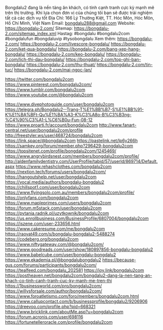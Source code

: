Bongdalu2 đang là nền tảng ăn khách, có tính cạnh tranh cực kỳ mạnh mẽ trên thị trường. Khi lựa chọn đơn vị của chúng tôi bạn sẽ được trải nghiệm tất cả các dịch vụ tốt
Địa Chỉ: 166 Lý Thường Kiệt, TT. Hóc Môn, Hóc Môn, Hồ Chí Minh, Việt Nam
Email: bongdalu288@gmail.com
Website: https://bongdalu-2.com/
Sitemap: https://bongdalu-2.com/sitemap_index.xml
Hastag: #bongdalu #bongdalu2com #bongdalufun #bongdaluvip #tysobongdalu
Xem thêm:
https://bongdalu-2.com/
https://bongdalu-2.com/livescore-bongdalu/
https://bongdalu-2.com/ket-qua-bongdalu/
https://bongdalu-2.com/bang-xep-hang-bongdalu/
https://bongdalu-2.com/keo-bongdalu/
https://bongdalu-2.com/lich-thi-dau-bongdalu/
https://bongdalu-2.com/top-ghi-ban-bongdalu/
https://bongdalu-2.com/thu-thuat/
https://bongdalu-2.com/tin-tuc/
https://bongdalu-2.com/mai-ngoc-lan/

https://twitter.com/bongdalu2com
https://www.pinterest.com/bongdalu2com/
https://www.tumblr.com/bongdalu2com
https://www.youtube.com/@bongdalu2com

https://www.divephotoguide.com/user/bongdalu2com
https://telegra.ph/Bongdalu2--Trang-T%E1%BB%B7-S%E1%BB%91-K%E1%BA%BFt-Qu%E1%BA%A3-K%C3%A8o-B%C3%B3ng-%C4%90%C3%A1-L%C6%B0u-Fun-08-12
https://www.proarti.fr/account/bongdalu2com
http://www.fanart-central.net/user/bongdalu2com/profile
http://freestyler.ws/user/468724/bongdalu2com
https://link.space/@bongdalu2com
https://pastelink.net/lp6y266h
https://samkey.org/forum/member.php?296429-bongdalu2com
https://topsitenet.com/profile/bongdalu2com/1245469/
https://www.angrybirdsnest.com/members/bongdalu2com/profile/
http://aldenfamilydentistry.com/UserProfile/tabid/57/userId/869714/Default.aspx
https://www.rehashclothes.com/bongdalu2com
https://nextion.tech/forums/users/bongdalu2com/
https://hangoutshelp.net/user/bongdalu2com
https://vocal.media/authors/bongdalu-bongdalu2
https://chillspot1.com/user/bongdalu2com
https://www.flyingsolo.com.au/members/bongdalu2com/profile/
https://onlyfans.com/bongdalu2com
https://www.mapleprimes.com/users/bongdalu2com
https://forum.m5stack.com/user/bongdalu2com
https://pytania.radnik.pl/uzytkownik/bongdalu2com
https://us.enrollbusiness.com/BusinessProfile/6807004/bongdalu2com
https://iszene.com/user-233656.html
https://www.cakeresume.com/me/bongdalu2com
https://raovat49.com/s/bongdalu-bongdalu2-5488274
https://codeberg.org/bongdalu2com
https://www.niftygateway.com/@bongdalu2com/
https://www.goodreads.com/user/show/180897856-bongdalu-bongdalu2
https://www.babelcube.com/user/bongdalu-bongdalu2
https://www.ekademia.pl/@bongdalubongdalu2
https://because-gus.com/forums/participants/bongdalu2com/
https://tealfeed.com/bongdalu_202581
https://joy.link/bongdalu2com
https://postheaven.net/bongdalu2com/bongdalu2-dang-la-nen-tang-an-khach-co-tinh-canh-tranh-cuc-ky-manh-me-tren-thi
https://1businessworld.com/pro/bongdalu2com/
https://willysforsale.com/author/bongdalu2com/
https://www.foroatletismo.com/foro/members/bongdalu2com.html
https://www.callupcontact.com/b/businessprofile/bongdalu2/9206906
https://dreevoo.com/profile.php?pid=668321
https://www.bricklink.com/aboutMe.asp?u=bongdalu2com
https://forum.acronis.com/user/698116
https://fortunetelleroracle.com/profile/bongdalu2com